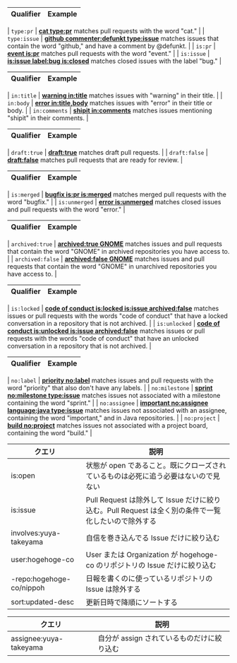 | Qualifier | Example |
| --------- | ------- |

| ` type:pr ` | [**cat type:pr**](https://github.com/search?q=cat+type%3Apr&type=Issues)
matches pull requests with the word "cat." |
| ` type:issue ` | [**github commenter:defunkt type:issue**](https://github.com/search?q=github+commenter%3Adefunkt+type%3Aissue&type=Issues)
matches issues that contain the word "github," and have a comment by @defunkt. |
| ` is:pr ` | [**event is:pr**](https://github.com/search?utf8=%E2%9C%93&q=event+is%3Apr&type=)
matches pull requests with the word "event." |
| ` is:issue ` | [**is:issue label:bug is:closed**](https://github.com/search?utf8=%E2%9C%93&q=is%3Aissue+label%3Abug+is%3Aclosed&type=)
matches closed issues with the label "bug." |

| Qualifier | Example |
| --------- | ------- |

| ` in:title ` | [**warning in:title**](https://github.com/search?q=warning+in%3Atitle&type=Issues)
matches issues with "warning" in their title. |
| ` in:body ` | [**error in:title,body**](https://github.com/search?q=error+in%3Atitle%2Cbody&type=Issues)
matches issues with "error" in their title or body. |
| ` in:comments ` | [**shipit in:comments**](https://github.com/search?q=shipit+in%3Acomment&type=Issues)
matches issues mentioning "shipit" in their comments. |


| Qualifier | Example |
| --------- | ------- |

| ` draft:true ` | [**draft:true**](https://github.com/search?q=draft%3Atrue)
matches draft pull requests. |
| ` draft:false ` | [**draft:false**](https://github.com/search?q=draft%3Afalse)
matches pull requests that are ready for review. |


| Qualifier | Example |
| --------- | ------- |

| ` is:merged ` | [**bugfix is:pr is:merged**](https://github.com/search?utf8=%E2%9C%93&q=bugfix+is%3Apr+is%3Amerged&type=)
matches merged pull requests with the word "bugfix." |
| ` is:unmerged ` | [**error is:unmerged**](https://github.com/search?utf8=%E2%9C%93&q=error+is%3Aunmerged&type=)
matches closed issues and pull requests with the word "error." |

| Qualifier | Example |
| --------- | ------- |

| ` archived:true ` | [**archived:true GNOME**](https://github.com/search?q=archived%3Atrue+GNOME&type=)
matches issues and pull requests that contain the word "GNOME" in archived repositories you have access to. |
| ` archived:false ` | [**archived:false GNOME**](https://github.com/search?q=archived%3Afalse+GNOME&type=)
matches issues and pull requests that contain the word "GNOME" in unarchived repositories you have access to. |

| Qualifier | Example |
| --------- | ------- |

| ` is:locked ` | [**code of conduct is:locked is:issue archived:false**](https://github.com/search?q=code+of+conduct+is%3Alocked+is%3Aissue+archived%3Afalse)
matches issues or pull requests with the words "code of conduct" that have a locked conversation in a repository that is not archived. |
| ` is:unlocked ` | [**code of conduct is:unlocked is:issue archived:false**](https://github.com/search?q=code+of+conduct+is%3Aunlocked+archived%3Afalse)
matches issues or pull requests with the words "code of conduct" that have an unlocked conversation in a repository that is not archived. |

| Qualifier | Example |
| --------- | ------- |

| ` no:label ` | [**priority no:label**](https://github.com/search?q=priority+no%3Alabel&type=Issues)
matches issues and pull requests with the word "priority" that also don't have any labels. |
| ` no:milestone ` | [**sprint no:milestone type:issue**](https://github.com/search?q=sprint+no%3Amilestone+type%3Aissue&type=Issues)
matches issues not associated with a milestone containing the word "sprint." |
| ` no:assignee ` | [**important no:assignee language:java type:issue**](https://github.com/search?q=important+no%3Aassignee+language%3Ajava+type%3Aissue&type=Issues)
matches issues not associated with an assignee, containing the word "important," and in Java repositories. |
| ` no:project ` | [**build no:project**](https://github.com/search?utf8=%E2%9C%93&q=build+no%3Aproject&type=Issues)
matches issues not associated with a project board, containing the word "build." |


| クエリ | 説明 |
| --- | --- |
| is:open | 状態が open であること。既にクローズされているものは必死に追う必要はないので見ない |
| is:issue | Pull Request は除外して Issue だけに絞り込む。Pull Request は全く別の条件で一覧化したいので除外する |
| involves:yuya-takeyama | 自信を巻き込んでる Issue だけに絞り込む |
| user:hogehoge-co | User または Organization が hogehoge-co のリポジトリの Issue だけに絞り込む |
| -repo:hogehoge-co/nippoh | 日報を書くのに使っているリポジトリの Issue は除外する |
| sort:updated-desc | 更新日時で降順にソートする |

| クエリ | 説明 |
| --- | --- |
| assignee:yuya-takeyama | 自分が assign されているものだけに絞り込む |

